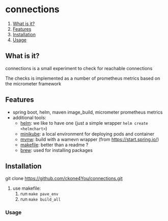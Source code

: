 # connections 

1. [What is it?](#what-is-it)
1. [Features](#features)
1. [Installation](#install)
1. [Usage](#usage)

## <a name="what-is-it"></a>What is it?

connections is a small experiment to check for reachable connections

The checks is implemented as a number of prometheus metrics based on the micrometer framework 


## <a name="features">Features

* spring boot, helm, maven image_build, micrometer prometheus metrics
* additional tools:
    * [helm](): we like to have one (just a simple wrapper `helm create <helmchart>`)
    * [minikube](): a local environment for deploying pods and container
    * [mvnw](): build with a wamevn wrapper (from https://start.spring.io/)
    * [makefile](): better than a readme ?
    * [brew](): used for installing packages
    
## <a name="install"></a>Installation

git clone https://github.com/ckone4You/connections.git

1. use makefile:
      1. run `make pave_env`
      1. run `make build_all `

### <a name="usage"></a>Usage

